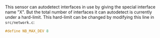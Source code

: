 This sensor can autodetect interfaces in use by giving the special
interface name "X".  But the total number of interfaces it can autodetect
is currently under a hard-limit.  This hard-limit can be changed by
modifying this line in `src/network.c`:

```c
#define NB_MAX_DEV 8
```
